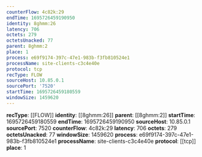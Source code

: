 ```yaml
---
counterFlow: 4c82k:29
endTime: 1695726459190950
identity: 8ghmm:26
latency: 706
octets: 279
octetsUnacked: 77
parent: 8ghmm:2
place: 1
process: e69f9174-397c-47e1-983b-f3fb810524e1
processName: site-clients-c3c4e40e
protocol: tcp
recType: FLOW
sourceHost: 10.85.0.1
sourcePort: '7520'
startTime: 1695726459180559
windowSize: 1459620
---
```

**recType**: [[FLOW]]
**identity**: [[8ghmm:26]]
**parent**: [[8ghmm:2]]
**startTime**: 1695726459180559
**endTime**: 1695726459190950
**sourceHost**: 10.85.0.1
**sourcePort**: 7520
**counterFlow**: 4c82k:29
**latency**: 706
**octets**: 279
**octetsUnacked**: 77
**windowSize**: 1459620
**process**: e69f9174-397c-47e1-983b-f3fb810524e1
**processName**: site-clients-c3c4e40e
**protocol**: [[tcp]]
**place**: 1